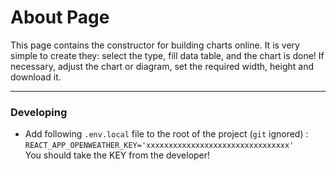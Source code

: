 # About Page

This page contains the constructor for building charts online.
It is very simple to create they: select the type, fill data table, and the chart is done!
If necessary, adjust the chart or diagram, set the required width, height and download it.

---

### Developing

- Add following `.env.local` file to the root of the project (`git` ignored) :  
  `REACT_APP_OPENWEATHER_KEY='xxxxxxxxxxxxxxxxxxxxxxxxxxxxxxxx'`  
  You should take the KEY from the developer!
